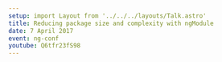 ```yaml
---
setup: import Layout from '../../../layouts/Talk.astro'
title: Reducing package size and complexity with ngModule
date: 7 April 2017
event: ng-conf
youtube: Q6tfr23fS98
---
```

